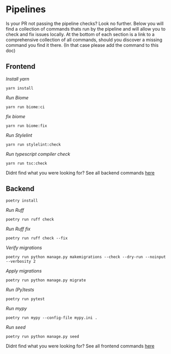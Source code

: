 # Pipelines

Is your PR not passing the pipeline checks? Look no further.
Below you will find a collection of commands thats run by the pipeline and will allow you to check and fix issues locally.
At the bottom of each section is a link to a comprehensive collection of all commands, should you discover a missing command you find it there. (In that case please add the command to this doc)

## Frontend

_Install yarn_

```
yarn install
```

_Run Biome_

```
yarn run biome:ci
```

_fix biome_

```
yarn run biome:fix
```

_Run Stylelint_

```
yarn run stylelint:check
```

_Run typescript compiler check_

```
yarn run tsc:check
```

Didnt find what you were looking for? See all backend commands [here](../../frontend/package.json)

## Backend

```
poetry install
```

_Run Ruff_

```
poetry run ruff check
```

_Run Ruff fix_

```
poetry run ruff check --fix
```

_Verify migrations_

```
poetry run python manage.py makemigrations --check --dry-run --noinput --verbosity 2
```

_Apply migrations_

```
poetry run python manage.py migrate
```

_Run (Py)tests_

```
poetry run pytest
```

_Run mypy_

```
poetry run mypy --config-file mypy.ini .
```

_Run seed_

```
poetry run python manage.py seed
```

Didnt find what you were looking for? See all frontend commands [here](../../backend/aliases.sh)
